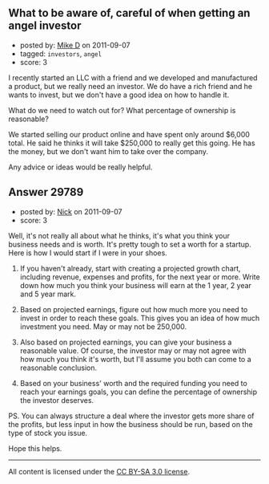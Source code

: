 ## What to be aware of, careful of when getting an angel investor

- posted by: [Mike D](https://stackexchange.com/users/-1/13197-mike-d) on 2011-09-07
- tagged: `investors`, `angel`
- score: 3

I recently started an LLC with a friend and we developed and manufactured a product, but we really need an investor. We do have a rich friend and he wants to invest, but we don't have a good idea on how to handle it.  

What do we need to watch out for? What percentage of ownership is reasonable?  

We started selling our product online and have spent only around $6,000 total. He said he thinks it will take $250,000 to really get this going. He has the money, but we don't want him to take over the company. 

Any advice or ideas would be really helpful.


## Answer 29789

- posted by: [Nick](https://stackexchange.com/users/-1/13181-nick) on 2011-09-07
- score: 3

Well, it's not really all about what he thinks, it's what you think your business needs and is worth. It's pretty tough to set a worth for a startup. Here is how I would start if I were in your shoes. 

1. If you haven't already, start with creating a projected growth chart, including revenue, expenses and profits, for the next year or more. Write down how much you think your business will earn at the 1 year, 2 year and 5 year mark. 

2. Based on projected earnings, figure out how much more you need to invest in order to reach these goals. This gives you an idea of how much investment you need. May or may not be 250,000. 

3. Also based on projected earnings, you can give your business a reasonable value. Of course, the investor may or may not agree with how much you think it's worth, but I'll assume you both can come to a reasonable conclusion. 

4. Based on your business' worth and the required funding you need to reach your earnings goals, you can define the percentage of ownership the investor deserves. 



PS. You can always structure a deal where the investor gets more share of the profits, but less input in how the business should be run, based on the type of stock you issue. 

Hope this helps.





---

All content is licensed under the [CC BY-SA 3.0 license](https://creativecommons.org/licenses/by-sa/3.0/).
